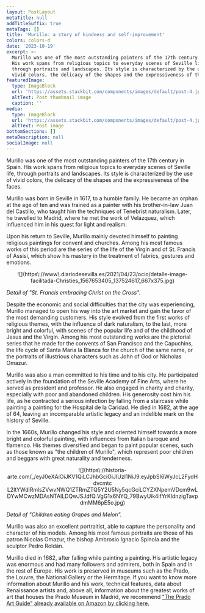 ```yaml
---
layout: PostLayout
metaTitle: null
addTitleSuffix: true
metaTags: []
title: 'Murillo: a story of kindness and self-improvement'
colors: colors-d
date: '2023-10-19'
excerpt: >-
  Murillo was one of the most outstanding painters of the 17th century in Spain.
  His work spans from religious topics to everyday scenes of Seville life,
  through portraits and landscapes. Its style is characterized by the use of
  vivid colors, the delicacy of the shapes and the expressiveness of the faces.
featuredImage:
  type: ImageBlock
  url: 'https://assets.stackbit.com/components/images/default/post-4.jpeg'
  altText: Post thumbnail image
  caption: ''
media:
  type: ImageBlock
  url: 'https://assets.stackbit.com/components/images/default/post-4.jpeg'
  altText: Post image
bottomSections: []
metaDescription: null
socialImage: null
---
```

Murillo was one of the most outstanding painters of the 17th century in Spain. His work spans from religious topics to everyday scenes of Seville life, through portraits and landscapes. Its style is characterized by the use of vivid colors, the delicacy of the shapes and the expressiveness of the faces.


Murillo was born in Seville in 1617, to a humble family. He became an orphan at the age of ten and was trained as a painter with his brother-in-law Juan del Castillo, who taught him the techniques of Tenebrist naturalism. Later, he travelled to Madrid, where he met the work of Velázquez, which influenced him in his quest for light and realism.


Upon his return to Seville, Murillo mainly devoted himself to painting religious paintings for convent and churches. Among his most famous works of this period are the series of the life of the Virgin and of St. Francis of Assisi, which show his mastery in the treatment of fabrics, gestures and emotions.


<center>![](https\://www\.diariodesevilla.es/2021/04/23/ocio/detalle-image-facilitada-Christies_1567653405_137524617_667x375.jpg)</center>


*Detail of "St. Francis embracing Christ on the Cross".*


Despite the economic and social difficulties that the city was experiencing, Murillo managed to open his way into the art market and gain the favor of the most demanding customers. His style evolved from the first works of religious themes, with the influence of dark naturalism, to the last, more bright and colorful, with scenes of the popular life and of the childhood of Jesus and the Virgin. Among his most outstanding works are the pictorial series that he made for the convents of San Francisco and the Capuchins, the life cycle of Santa Maria la Blanca for the church of the same name, or the portraits of illustrious characters such as John of God or Nicholas Omazur.


Murillo was also a man committed to his time and to his city. He participated actively in the foundation of the Seville Academy of Fine Arts, where he served as president and professor. He also engaged in charity and charity, especially with poor and abandoned children. His generosity cost him his life, as he contracted a serious infection by falling from a staircase while painting a painting for the Hospital de la Caridad. He died in 1682, at the age of 64, leaving an incomparable artistic legacy and an indelible mark on the history of Seville.


In the 1660s, Murillo changed his style and oriented himself towards a more bright and colorful painting, with influences from Italian baroque and flamenco. His themes diversified and began to paint popular scenes, such as those known as "the children of Murillo", which represent poor children and beggars with great naturality and tenderness.


<center>![](https\://historia-arte.com/_/eyJ0eXAiOiJKV1QiLCJhbGciOiJIUzI1NiJ9.eyJpbSI6WyJcL2FydHdvcmtc L2ltYWdlRmlsZVwvNWQ1ZTRmZTQ5Y2U5Ny5qcGciLCYZXNpemVDcm9wLDYwMCwzMDAsNTAlLDQwJSJdfQ.VgG1x6NYQ_79BwyUik4ifYrKldnzigTavpdmMM6pE5o.jpg)</center>


*Detail of "Children eating Grapes and Melon".*


Murillo was also an excellent portraitist, able to capture the personality and character of his models. Among his most famous portraits are those of his patron Nicolas Omazur, the bishop Ambrosio Ignacio Spínola and the sculptor Pedro Roldán.


Murillo died in 1682, after falling while painting a painting. His artistic legacy was enormous and had many followers and admirers, both in Spain and in the rest of Europe. His work is preserved in museums such as the Prado, the Louvre, the National Gallery or the Hermitage. If you want to know more information about Murillo and his work, technical features, data about Renaissance artists and, above all, information about the greatest works of art that houses the Prado Museum in Madrid, we recommend ["The Prado Art Guide" already available on Amazon by clicking here.](https://www.amazon.es/dp/8418943424/)

